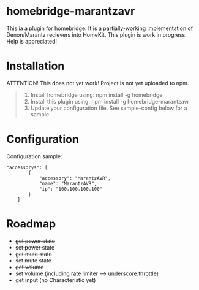 # homebridge-marantzavr

This ia a plugin for homebridge. It is a partially-working implementation of Denon/Marantz recievers into HomeKit. This plugin is work in progress. Help is appreciated!

# Installation

ATTENTION! This does not yet work! Project is not yet uploaded to npm.

> 1. Install homebridge using: npm install -g homebridge <br>
> 2. Install this plugin using: npm install -g homebridge-marantzavr <br>
> 3. Update your configuration file. See sample-config below for a sample. 

# Configuration

Configuration sample:

```
"accessorys": [
        {
            "accessory": "MarantzAVR",
            "name": "MarantzAVR",
            "ip": "100.100.100.100"
        }
    ]
```

# Roadmap

- ~~get power state~~
- ~~set power state~~
- ~~get mute state~~
- ~~set mute state~~
- ~~get volume~~
- set volume (including rate limiter --> underscore.throttle)
- get input (no Characteristic yet)
 
